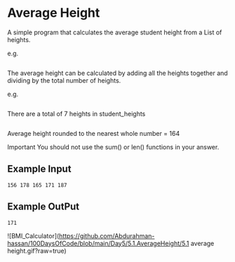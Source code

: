 
# Average Height

A simple program that calculates the average student height from a List of heights.

e.g.
```student_heights = [180, 124, 165, 173, 189, 169, 146]
```

The average height can be calculated by adding all the heights together and dividing by the total number of heights.

e.g.

```180 + 124 + 165 + 173 + 189 + 169 + 146 = 1146
```

There are a total of 7 heights in student_heights

```1146 ÷ 7 = 163.71428571428572
```

Average height rounded to the nearest whole number = 164

Important You should not use the sum() or len() functions in your answer.


## Example Input

```
156 178 165 171 187
```

## Example OutPut

```
171
```
![BMI_Calculator](https://github.com/Abdurahman-hassan/100DaysOfCode/blob/main/Day5/5.1.AverageHeight/5.1 average height.gif?raw=true)
